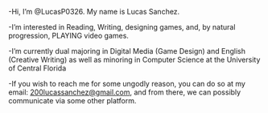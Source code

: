 -Hi, I’m @LucasP0326.  My name is Lucas Sanchez.

-I’m interested in Reading, Writing, designing games, and, by natural progression, PLAYING video games.

-I’m currently dual majoring in Digital Media (Game Design) and English (Creative Writing) as well as minoring in Computer Science at the University of Central Florida

-If you wish to reach me for some ungodly reason, you can do so at my email: 200lucassanchez@gmail.com, and from there, we can possibly communicate via some other platform.

<!---
LucasP0326/LucasP0326 is a ✨ special ✨ repository because its `README.md` (this file) appears on your GitHub profile.
You can click the Preview link to take a look at your changes.
--->
